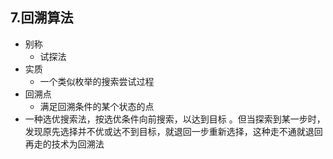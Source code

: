 ## 7.回溯算法

*   别称
    *    试探法 
*   实质
    *    一个类似枚举的搜索尝试过程 
*   回溯点 
    *    满足回溯条件的某个状态的点 
*   一种选优搜索法，按选优条件向前搜索，以达到目标 。但当探索到某一步时，发现原先选择并不优或达不到目标，就退回一步重新选择，这种走不通就退回再走的技术为回溯法 

